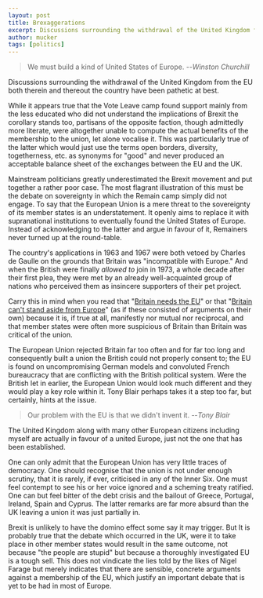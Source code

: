 ```yaml
---
layout: post
title: Brexaggerations
excerpt: Discussions surrounding the withdrawal of the United Kingdom from the EU both therein and thereout the country have been pathetic at best.
author: mucker
tags: [politics]
---
```


> We must build a kind of United States of Europe.
> --<cite>Winston Churchill</cite>

Discussions surrounding the withdrawal of the United Kingdom from the EU both therein and thereout the country have been pathetic at best.

While it appears true that the Vote Leave camp found support mainly from the less educated who did not understand the implications of Brexit the corollary stands too, partisans of the opposite faction, though admittedly more literate, were altogether unable to compute the actual benefits of the membership to the union, let alone vocalise it. This was particularly true of the latter which would just use the terms open borders, diversity, togetherness, etc. as synonyms for "good" and never produced an acceptable balance sheet of the exchanges between the EU and the UK.

Mainstream politicians greatly underestimated the Brexit movement and put together a rather poor case. The most flagrant illustration of this must be the debate on sovereignty in which the Remain camp simply did not engage. To say that the European Union is a mere threat to the sovereignty of its member states is an understatement. It openly aims to replace it with supranational institutions to eventually found the United States of Europe. Instead of acknowledging to the latter and argue in favour of it, Remainers never turned up at the round-table.

The country's applications in 1963 and 1967 were both vetoed by Charles de Gaulle on the grounds that Britain was "incompatible with Europe." And when the British were finally *allowed to* join in 1973, a whole decade after their first plea, they were met by an already well-acquainted group of nations who perceived them as insincere supporters of their pet project.

Carry this in mind when you read that "[Britain needs the EU](http://www.nytimes.com/2016/03/04/opinion/boris-johnson-britain-europe-brexit.html?_r=0)" or that "[Britain can't stand aside from Europe](http://www.dailymail.co.uk/debate/article-3543962/History-teaches-T-stand-aside-Europe-Wellington-Churchill-yes-Lady-Thatcher-confirm.html)" (as if these consisted of arguments on their own) because it is, if true at all, manifestly nor mutual nor reciprocal, and that member states were often more suspicious of Britain than Britain was critical of the union.

The European Union rejected Britain far too often and for far too long and consequently built a union the British could not properly consent to; the EU is found on uncompromising German models and convoluted French bureaucracy that are conflicting with the British political system. Were the British let in earlier, the European Union would look much different and they would play a key role within it. Tony Blair perhaps takes it a step too far, but certainly, hints at the issue.

> Our problem with the EU is that we didn't invent it.
> --<cite>Tony Blair</cite>

The United Kingdom along with many other European citizens including myself are actually in favour of a united Europe, just not the one that has been established.

One can only admit that the European Union has very little traces of democracy. One should recognise that the union is not under enough scrutiny, that it is rarely, if ever, criticised in any of the Inner Six. One must feel contempt to see his or her voice ignored and a scheming treaty ratified. One can but feel bitter of the debt crisis and the bailout of Greece, Portugal, Ireland, Spain and Cyprus. The latter remarks are far more absurd than the UK leaving a union it was just partially in.

Brexit is unlikely to have the domino effect some say it may trigger. But It is probably true that the debate which occurred in the UK, were it to take place in other member states would result in the same outcome, not because "the people are stupid" but because a thoroughly investigated EU is a tough sell. This does not vindicate the lies told by the likes of Nigel Farage but merely indicates that there are sensible, concrete arguments against a membership of the EU, which justify an important debate that is yet to be had in most of Europe.
